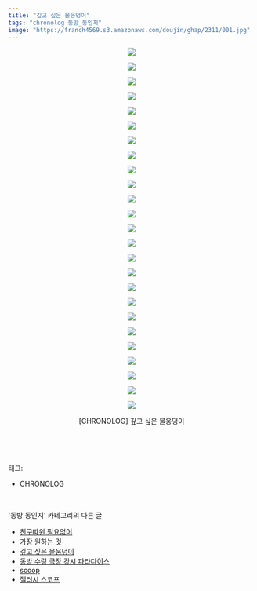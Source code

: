 ```yaml
---
title: "깊고 싶은 물웅덩이"
tags: "chronolog 동방_동인지"
image: "https://franch4569.s3.amazonaws.com/doujin/ghap/2311/001.jpg"
---
```

<div class="article">
<p style="text-align: center; clear: none; float: none;"><img src="{{ site.imgserver2 }}/ghap/2311/001.jpg"/></p>
<p style="text-align: center; clear: none; float: none;"><img src="{{ site.imgserver2 }}/ghap/2311/002.jpg"/></p>
<p style="text-align: center; clear: none; float: none;"><img src="{{ site.imgserver2 }}/ghap/2311/003.jpg"/></p>
<p style="text-align: center; clear: none; float: none;"><img src="{{ site.imgserver2 }}/ghap/2311/004.jpg"/></p>
<p style="text-align: center; clear: none; float: none;"><img src="{{ site.imgserver2 }}/ghap/2311/005.jpg"/></p>
<p style="text-align: center; clear: none; float: none;"><img src="{{ site.imgserver2 }}/ghap/2311/006.jpg"/></p>
<p style="text-align: center; clear: none; float: none;"><img src="{{ site.imgserver2 }}/ghap/2311/007.jpg"/></p>
<p style="text-align: center; clear: none; float: none;"><img src="{{ site.imgserver2 }}/ghap/2311/008.jpg"/></p>
<p style="text-align: center; clear: none; float: none;"><img src="{{ site.imgserver2 }}/ghap/2311/009.jpg"/></p>
<p style="text-align: center; clear: none; float: none;"><img src="{{ site.imgserver2 }}/ghap/2311/010.jpg"/></p>
<p style="text-align: center; clear: none; float: none;"><img src="{{ site.imgserver2 }}/ghap/2311/011.jpg"/></p>
<p style="text-align: center; clear: none; float: none;"><img src="{{ site.imgserver2 }}/ghap/2311/012.jpg"/></p>
<p style="text-align: center; clear: none; float: none;"><img src="{{ site.imgserver2 }}/ghap/2311/013.jpg"/></p>
<p style="text-align: center; clear: none; float: none;"><img src="{{ site.imgserver2 }}/ghap/2311/014.jpg"/></p>
<p style="text-align: center; clear: none; float: none;"><img src="{{ site.imgserver2 }}/ghap/2311/015.jpg"/></p>
<p style="text-align: center; clear: none; float: none;"><img src="{{ site.imgserver2 }}/ghap/2311/016.jpg"/></p>
<p style="text-align: center; clear: none; float: none;"><img src="{{ site.imgserver2 }}/ghap/2311/017.jpg"/></p>
<p style="text-align: center; clear: none; float: none;"><img src="{{ site.imgserver2 }}/ghap/2311/018.jpg"/></p>
<p style="text-align: center; clear: none; float: none;"><img src="{{ site.imgserver2 }}/ghap/2311/019.jpg"/></p>
<p style="text-align: center; clear: none; float: none;"><img src="{{ site.imgserver2 }}/ghap/2311/020.jpg"/></p>
<p style="text-align: center; clear: none; float: none;"><img src="{{ site.imgserver2 }}/ghap/2311/021.jpg"/></p>
<p style="text-align: center; clear: none; float: none;"><img src="{{ site.imgserver2 }}/ghap/2311/022.jpg"/></p>
<p style="text-align: center; clear: none; float: none;"><img src="{{ site.imgserver2 }}/ghap/2311/023.jpg"/></p>
<p style="text-align: center; clear: none; float: none;"><img src="{{ site.imgserver2 }}/ghap/2311/024.jpg"/></p>
<p style="text-align: center; clear: none; float: none;"><img src="{{ site.imgserver2 }}/ghap/2311/025.jpg"/></p>
<p style="text-align: center; clear: none; float: none;">[CHRONOLOG] 깊고 싶은 물웅덩이</p>
<p><br/></p>
</div><br/>
<div class="tagTrail">
<p>태그: </p>
<ul>
<li>CHRONOLOG</li>
</ul>
</div><br/>
<div class="another">
<p>'동방 동인지' 카테고리의 다른 글</p>
<ul>
<li><a href="/ghap_2313">친구따윈 필요없어</a></li>
<li><a href="/ghap_2312">가장 원하는 것</a></li>
<li><a href="/ghap_2311">깊고 싶은 물웅덩이</a></li>
<li><a href="/ghap_2310">동방 수렁 극장 강시 파라다이스</a></li>
<li><a href="/ghap_2309">scoop</a></li>
<li><a href="/ghap_2308">젤러시 스코프</a></li>
</ul>
</div><br/>
<div class="cb_module cb_fluid">
<div class="cb_wrt cb_profile">
</div><!-- commentList close -->
</div><br/>
